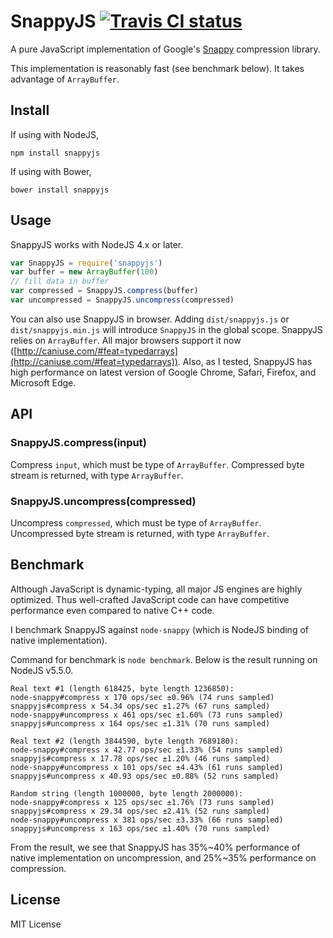 # SnappyJS [![Travis CI status](https://travis-ci.org/zhipeng-jia/snappyjs.svg?branch=master)](https://travis-ci.org/zhipeng-jia/snappyjs)
A pure JavaScript implementation of Google's [Snappy](https://github.com/google/snappy) compression library.

This implementation is reasonably fast (see benchmark below). It takes advantage of `ArrayBuffer`.

## Install

If using with NodeJS,
~~~
npm install snappyjs
~~~

If using with Bower,
~~~
bower install snappyjs
~~~

## Usage

SnappyJS works with NodeJS 4.x or later.
~~~javascript
var SnappyJS = require('snappyjs')
var buffer = new ArrayBuffer(100)
// fill data in buffer
var compressed = SnappyJS.compress(buffer)
var uncompressed = SnappyJS.uncompress(compressed)
~~~

You can also use SnappyJS in browser. Adding `dist/snappyjs.js` or `dist/snappyjs.min.js` will introduce `SnappyJS` in the global scope.
SnappyJS relies on `ArrayBuffer`. All major browsers support it now ([http://caniuse.com/#feat=typedarrays](http://caniuse.com/#feat=typedarrays)). Also, as I tested, SnappyJS has high performance on latest version of Google Chrome, Safari, Firefox, and Microsoft Edge.

## API

### SnappyJS.compress(input)

Compress `input`, which must be type of `ArrayBuffer`. Compressed byte stream is returned, with type `ArrayBuffer`.

### SnappyJS.uncompress(compressed)

Uncompress `compressed`, which must be type of `ArrayBuffer`. Uncompressed byte stream is returned, with type `ArrayBuffer`.

## Benchmark

Although JavaScript is dynamic-typing, all major JS engines are highly optimized.
Thus well-crafted JavaScript code can have competitive performance even compared to native C++ code.

I benchmark SnappyJS against `node-snappy` (which is NodeJS binding of native implementation).

Command for benchmark is `node benchmark`. Below is the result running on NodeJS v5.5.0.

~~~
Real text #1 (length 618425, byte length 1236850):
node-snappy#compress x 170 ops/sec ±0.96% (74 runs sampled)
snappyjs#compress x 54.34 ops/sec ±1.27% (67 runs sampled)
node-snappy#uncompress x 461 ops/sec ±1.60% (73 runs sampled)
snappyjs#uncompress x 164 ops/sec ±1.31% (70 runs sampled)

Real text #2 (length 3844590, byte length 7689180):
node-snappy#compress x 42.77 ops/sec ±1.33% (54 runs sampled)
snappyjs#compress x 17.78 ops/sec ±1.20% (46 runs sampled)
node-snappy#uncompress x 101 ops/sec ±4.43% (61 runs sampled)
snappyjs#uncompress x 40.93 ops/sec ±0.88% (52 runs sampled)

Random string (length 1000000, byte length 2000000):
node-snappy#compress x 125 ops/sec ±1.76% (73 runs sampled)
snappyjs#compress x 29.34 ops/sec ±2.41% (52 runs sampled)
node-snappy#uncompress x 381 ops/sec ±3.33% (66 runs sampled)
snappyjs#uncompress x 163 ops/sec ±1.40% (70 runs sampled)
~~~

From the result, we see that SnappyJS has 35%~40% performance of native implementation on uncompression,
and 25%~35% performance on compression.

## License

MIT License
